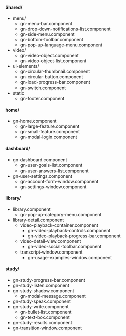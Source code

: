 #### Shared/
* menu/
	* gn-menu-bar.component
	* gn-drop-down-notifications-list.component
	* gn-side-menu.component
	* gn-bottom-toolbar.component
	* gn-pop-up-language-menu.component
* video/
	* gn-video-object.component
	* gn-video-object-list.component
* ui-elements/
	* gn-circular-thumbnail.component
	* gn-circular-button.component
	* gn-load-progress-bar.component
	* gn-switch.component
* static
	* gn-footer.component

#### home/
* gn-home.component
	* gn-large-feature.component
	* gn-small-feature.component
	* gn-modal-login.component

#### dashboard/
* gn-dashboard.component
	* gn-user-goals-list.component
	* gn-user-answers-list.component
* gn-user-settings.component
	* gn-account-form-window.component
	* gn-settings-window.component

#### library/
* library.component
	* gn-pop-up-category-menu.component
* library-detail.component
	* video-playback-container.component
		* gn-video-playback-controls.component
		* gn-video-playback-progress-bar.component
	* video-detail-view.component
		* gn-video-social-toolbar.component
	* transcript-window.component
		* gn-usage-examples-window.component

#### study/
* gn-study-progress-bar.component
* gn-study-listen.component
* gn-study-shadow.component
	* gn-modal-message.component
* gn-study-speak.component
* gn-study-write.component
	* gn-bullet-list.component
	* gn-text-box.component
* gn-study-results.component
* gn-transition-window.component
	